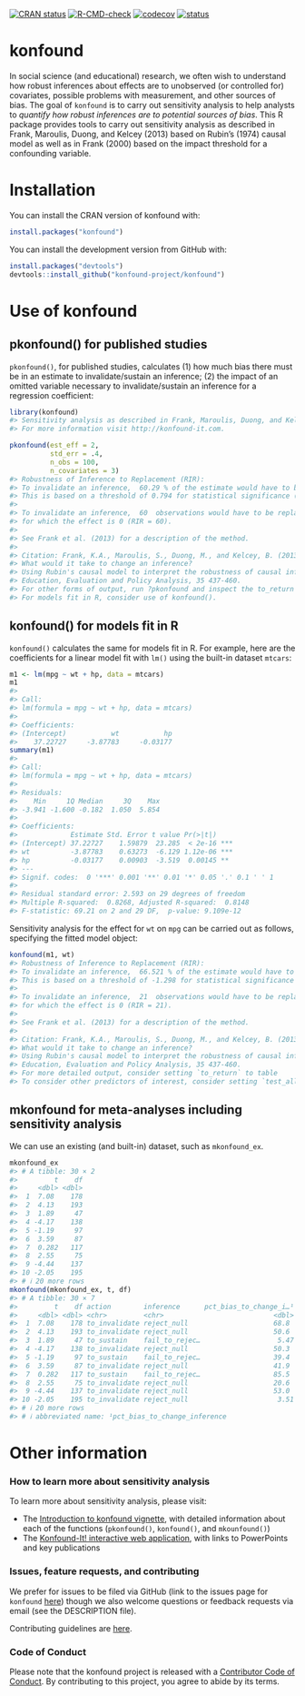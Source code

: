 
<!-- README.md is generated from README.Rmd. Please edit that file -->
<!-- badges: start -->

[![CRAN
status](https://www.r-pkg.org/badges/version/konfound)](https://cran.r-project.org/package=konfound)
[![R-CMD-check](https://github.com/konfound-project/konfound/actions/workflows/R-CMD-check.yaml/badge.svg)](https://github.com/konfound-project/konfound/actions/workflows/R-CMD-check.yaml)
[![codecov](https://codecov.io/gh/konfound-project/konfound/graph/badge.svg?token=ARijYlxn7O)](https://app.codecov.io/gh/konfound-project/konfound)
[![status](https://joss.theoj.org/papers/c53ffd4bff0f14c6533e45423d7deb82/status.svg)](https://joss.theoj.org/papers/c53ffd4bff0f14c6533e45423d7deb82)
<!-- badges: end -->

# konfound

In social science (and educational) research, we often wish to
understand how robust inferences about effects are to unobserved (or
controlled for) covariates, possible problems with measurement, and
other sources of bias. The goal of `konfound` is to carry out
sensitivity analysis to help analysts to *quantify how robust inferences
are to potential sources of bias*. This R package provides tools to
carry out sensitivity analysis as described in Frank, Maroulis, Duong,
and Kelcey (2013) based on Rubin’s (1974) causal model as well as in
Frank (2000) based on the impact threshold for a confounding variable.

# Installation

You can install the CRAN version of konfound with:

``` r
install.packages("konfound")
```

You can install the development version from GitHub with:

``` r
install.packages("devtools")
devtools::install_github("konfound-project/konfound")
```

# Use of konfound

## pkonfound() for published studies

`pkonfound()`, for published studies, calculates (1) how much bias there
must be in an estimate to invalidate/sustain an inference; (2) the
impact of an omitted variable necessary to invalidate/sustain an
inference for a regression coefficient:

``` r
library(konfound)
#> Sensitivity analysis as described in Frank, Maroulis, Duong, and Kelcey (2013) and in Frank (2000).
#> For more information visit http://konfound-it.com.
```

``` r
pkonfound(est_eff = 2, 
          std_err = .4, 
          n_obs = 100, 
          n_covariates = 3)
#> Robustness of Inference to Replacement (RIR):
#> To invalidate an inference,  60.29 % of the estimate would have to be due to bias. 
#> This is based on a threshold of 0.794 for statistical significance (alpha = 0.05).
#> 
#> To invalidate an inference,  60  observations would have to be replaced with cases
#> for which the effect is 0 (RIR = 60).
#> 
#> See Frank et al. (2013) for a description of the method.
#> 
#> Citation: Frank, K.A., Maroulis, S., Duong, M., and Kelcey, B. (2013).
#> What would it take to change an inference?
#> Using Rubin's causal model to interpret the robustness of causal inferences.
#> Education, Evaluation and Policy Analysis, 35 437-460.
#> For other forms of output, run ?pkonfound and inspect the to_return argument
#> For models fit in R, consider use of konfound().
```

## konfound() for models fit in R

`konfound()` calculates the same for models fit in R. For example, here
are the coefficients for a linear model fit with `lm()` using the
built-in dataset `mtcars`:

``` r
m1 <- lm(mpg ~ wt + hp, data = mtcars)
m1
#> 
#> Call:
#> lm(formula = mpg ~ wt + hp, data = mtcars)
#> 
#> Coefficients:
#> (Intercept)           wt           hp  
#>    37.22727     -3.87783     -0.03177
summary(m1)
#> 
#> Call:
#> lm(formula = mpg ~ wt + hp, data = mtcars)
#> 
#> Residuals:
#>    Min     1Q Median     3Q    Max 
#> -3.941 -1.600 -0.182  1.050  5.854 
#> 
#> Coefficients:
#>             Estimate Std. Error t value Pr(>|t|)    
#> (Intercept) 37.22727    1.59879  23.285  < 2e-16 ***
#> wt          -3.87783    0.63273  -6.129 1.12e-06 ***
#> hp          -0.03177    0.00903  -3.519  0.00145 ** 
#> ---
#> Signif. codes:  0 '***' 0.001 '**' 0.01 '*' 0.05 '.' 0.1 ' ' 1
#> 
#> Residual standard error: 2.593 on 29 degrees of freedom
#> Multiple R-squared:  0.8268, Adjusted R-squared:  0.8148 
#> F-statistic: 69.21 on 2 and 29 DF,  p-value: 9.109e-12
```

Sensitivity analysis for the effect for `wt` on `mpg` can be carried out
as follows, specifying the fitted model object:

``` r
konfound(m1, wt)
#> Robustness of Inference to Replacement (RIR):
#> To invalidate an inference,  66.521 % of the estimate would have to be due to bias. 
#> This is based on a threshold of -1.298 for statistical significance (alpha = 0.05).
#> 
#> To invalidate an inference,  21  observations would have to be replaced with cases
#> for which the effect is 0 (RIR = 21).
#> 
#> See Frank et al. (2013) for a description of the method.
#> 
#> Citation: Frank, K.A., Maroulis, S., Duong, M., and Kelcey, B. (2013).
#> What would it take to change an inference?
#> Using Rubin's causal model to interpret the robustness of causal inferences.
#> Education, Evaluation and Policy Analysis, 35 437-460.
#> For more detailed output, consider setting `to_return` to table
#> To consider other predictors of interest, consider setting `test_all` to TRUE.
```

## mkonfound for meta-analyses including sensitivity analysis

We can use an existing (and built-in) dataset, such as `mkonfound_ex`.

``` r
mkonfound_ex
#> # A tibble: 30 × 2
#>         t    df
#>     <dbl> <dbl>
#>  1  7.08    178
#>  2  4.13    193
#>  3  1.89     47
#>  4 -4.17    138
#>  5 -1.19     97
#>  6  3.59     87
#>  7  0.282   117
#>  8  2.55     75
#>  9 -4.44    137
#> 10 -2.05    195
#> # ℹ 20 more rows
mkonfound(mkonfound_ex, t, df)
#> # A tibble: 30 × 7
#>         t    df action        inference      pct_bias_to_change_i…¹   itcv r_con
#>     <dbl> <dbl> <chr>         <chr>                           <dbl>  <dbl> <dbl>
#>  1  7.08    178 to_invalidate reject_null                     68.8   0.378 0.614
#>  2  4.13    193 to_invalidate reject_null                     50.6   0.168 0.41 
#>  3  1.89     47 to_sustain    fail_to_rejec…                   5.47 -0.012 0.11 
#>  4 -4.17    138 to_invalidate reject_null                     50.3   0.202 0.449
#>  5 -1.19     97 to_sustain    fail_to_rejec…                  39.4  -0.065 0.255
#>  6  3.59     87 to_invalidate reject_null                     41.9   0.19  0.436
#>  7  0.282   117 to_sustain    fail_to_rejec…                  85.5  -0.131 0.361
#>  8  2.55     75 to_invalidate reject_null                     20.6   0.075 0.274
#>  9 -4.44    137 to_invalidate reject_null                     53.0   0.225 0.475
#> 10 -2.05    195 to_invalidate reject_null                      3.51  0.006 0.077
#> # ℹ 20 more rows
#> # ℹ abbreviated name: ¹​pct_bias_to_change_inference
```

# Other information

### How to learn more about sensitivity analysis

To learn more about sensitivity analysis, please visit:

- The [Introduction to konfound
  vignette](https://konfound-project.github.io/konfound/articles/introduction-to-konfound.html),
  with detailed information about each of the functions (`pkonfound()`,
  `konfound()`, and `mkounfound()`)
- The [Konfound-It! interactive web
  application](https://konfound-it.com), with links to PowerPoints and
  key publications

### Issues, feature requests, and contributing

We prefer for issues to be filed via GitHub (link to the issues page for
`konfound` [here](https://github.com/konfound-project/konfound/issues))
though we also welcome questions or feedback requests via email (see the
DESCRIPTION file).

Contributing guidelines are
[here](https://github.com/konfound-project/konfound/blob/master/.github/CONTRIBUTING.md).

### Code of Conduct

Please note that the konfound project is released with a [Contributor
Code of
Conduct](https://contributor-covenant.org/version/2/1/CODE_OF_CONDUCT.html).
By contributing to this project, you agree to abide by its terms.
